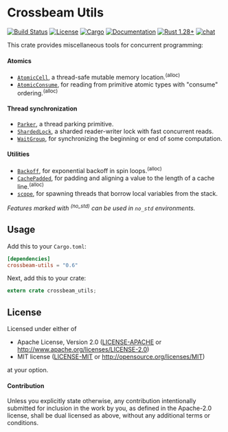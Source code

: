 # Crossbeam Utils

[![Build Status](https://travis-ci.org/crossbeam-rs/crossbeam.svg?branch=master)](
https://travis-ci.org/crossbeam-rs/crossbeam)
[![License](https://img.shields.io/badge/license-MIT%2FApache--2.0-blue.svg)](
https://github.com/crossbeam-rs/crossbeam-utils/tree/master/src)
[![Cargo](https://img.shields.io/crates/v/crossbeam-utils.svg)](
https://crates.io/crates/crossbeam-utils)
[![Documentation](https://docs.rs/crossbeam-utils/badge.svg)](
https://docs.rs/crossbeam-utils)
[![Rust 1.28+](https://img.shields.io/badge/rust-1.28+-lightgray.svg)](
https://www.rust-lang.org)
[![chat](https://img.shields.io/discord/569610676205781012.svg?logo=discord)](https://discord.gg/BBYwKq)

This crate provides miscellaneous tools for concurrent programming:

#### Atomics

* [`AtomicCell`], a thread-safe mutable memory location.<sup>(alloc)</sup>
* [`AtomicConsume`], for reading from primitive atomic types with "consume" ordering.<sup>(alloc)</sup>

#### Thread synchronization

* [`Parker`], a thread parking primitive.
* [`ShardedLock`], a sharded reader-writer lock with fast concurrent reads.
* [`WaitGroup`], for synchronizing the beginning or end of some computation.

#### Utilities

* [`Backoff`], for exponential backoff in spin loops.<sup>(alloc)</sup>
* [`CachePadded`], for padding and aligning a value to the length of a cache line.<sup>(alloc)</sup>
* [`scope`], for spawning threads that borrow local variables from the stack.

*Features marked with <sup>(no_std)</sup> can be used in `no_std` environments.*<br/>

[`AtomicCell`]: https://docs.rs/crossbeam-utils/*/crossbeam_utils/atomic/struct.AtomicCell.html
[`AtomicConsume`]: https://docs.rs/crossbeam-utils/*/crossbeam_utils/atomic/trait.AtomicConsume.html
[`Parker`]: https://docs.rs/crossbeam-utils/*/crossbeam_utils/sync/struct.Parker.html
[`ShardedLock`]: https://docs.rs/crossbeam-utils/*/crossbeam_utils/sync/struct.ShardedLock.html
[`WaitGroup`]: https://docs.rs/crossbeam-utils/*/crossbeam_utils/sync/struct.WaitGroup.html
[`Backoff`]: https://docs.rs/crossbeam-utils/*/crossbeam_utils/struct.Backoff.html
[`CachePadded`]: https://docs.rs/crossbeam-utils/*/crossbeam_utils/struct.CachePadded.html
[`scope`]: https://docs.rs/crossbeam-utils/*/crossbeam_utils/thread/fn.scope.html

## Usage

Add this to your `Cargo.toml`:

```toml
[dependencies]
crossbeam-utils = "0.6"
```

Next, add this to your crate:

```rust
extern crate crossbeam_utils;
```

## License

Licensed under either of

 * Apache License, Version 2.0 ([LICENSE-APACHE](LICENSE-APACHE) or http://www.apache.org/licenses/LICENSE-2.0)
 * MIT license ([LICENSE-MIT](LICENSE-MIT) or http://opensource.org/licenses/MIT)

at your option.

#### Contribution

Unless you explicitly state otherwise, any contribution intentionally submitted
for inclusion in the work by you, as defined in the Apache-2.0 license, shall be
dual licensed as above, without any additional terms or conditions.
